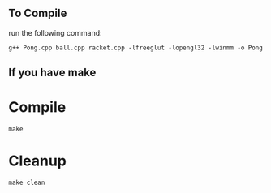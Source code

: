## To Compile
run the following command:
```
g++ Pong.cpp ball.cpp racket.cpp -lfreeglut -lopengl32 -lwinmm -o Pong
```

## If you have make
# Compile
```
make
```
# Cleanup
```
make clean
```
